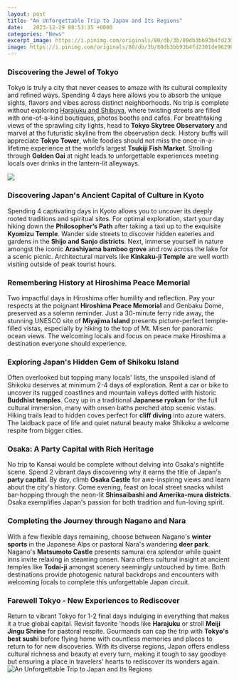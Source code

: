 ```yaml
---
layout: post
title: "An Unforgettable Trip to Japan and Its Regions"
date:   2023-12-29 08:53:35 +0000
categories: "News"
excerpt_image: https://i.pinimg.com/originals/80/db/3b/80db3bb93b4fd2301de962908c86cb1e.jpg
image: https://i.pinimg.com/originals/80/db/3b/80db3bb93b4fd2301de962908c86cb1e.jpg
---
```


### Discovering the Jewel of Tokyo
Tokyo is truly a city that never ceases to amaze with its cultural complexity and refined ways. Spending 4 days here allows you to absorb the unique sights, flavors and vibes across distinct neighborhoods. No trip is complete without exploring [Harajuku and Shibuya](ref_url), where twisting streets are filled with one-of-a-kind boutiques, photos booths and cafes. For breathtaking views of the sprawling city lights, head to **Tokyo Skytree Observatory** and marvel at the futuristic skyline from the observation deck. History buffs will appreciate **Tokyo Tower**, while foodies should not miss the once-in-a-lifetime experience at the world’s largest **Tsukiji Fish Market**. Strolling through **Golden Gai** at night leads to unforgettable experiences meeting locals over drinks in the lantern-lit alleyways. 

![](https://thriftynomads.com/wp-content/uploads/2018/01/Ultimate-Japan-Trip.jpg)
### Discovering Japan's Ancient Capital of Culture in Kyoto
Spending 4 captivating days in Kyoto allows you to uncover its deeply rooted traditions and spiritual sites. For optimal exploration, start your day hiking down the **Philosopher’s Path** after taking a taxi up to the exquisite **Kyomizu Temple**. Wander side streets to discover hidden eateries and gardens in the **Shijo and Sanjo districts**. Next, immerse yourself in nature amongst the iconic **Arashiyama bamboo grove** and row across the lake for a scenic picnic. Architectural marvels like **Kinkaku-ji Temple** are well worth visiting outside of peak tourist hours. 
### Remembering History at Hiroshima Peace Memorial
Two impactful days in Hiroshima offer humility and reflection. Pay your respects at the poignant **Hiroshima Peace Memorial** and Genbaku Dome, preserved as a solemn reminder. Just a 30-minute ferry ride away, the stunning UNESCO site of **Miyajima Island** presents picture-perfect temple-filled vistas, especially by hiking to the top of Mt. Misen for panoramic ocean views. The welcoming locals and focus on peace make Hiroshima a destination everyone should experience.
### Exploring Japan's Hidden Gem of Shikoku Island 
Often overlooked but topping many locals' lists, the unspoiled island of Shikoku deserves at minimum 2-4 days of exploration. Rent a car or bike to uncover its rugged coastlines and mountain valleys dotted with historic **Buddhist temples**. Cozy up in a traditional **Japanese ryokan** for the full cultural immersion, many with onsen baths perched atop scenic vistas. Hiking trails lead to hidden coves perfect for **cliff diving** into azure waters. The laidback pace of life and quiet natural beauty make Shikoku a welcome respite from bigger cities. 
### Osaka: A Party Capital with Rich Heritage
No trip to Kansai would be complete without delving into Osaka's nightlife scene. Spend 2 vibrant days discovering why it earns the title of Japan's **party capital**. By day, climb **Osaka Castle** for awe-inspiring views and learn about the city's history. Come evening, feast on local street snacks whilst bar-hopping through the neon-lit **Shinsaibashi and Amerika-mura districts**. Osaka exemplifies Japan's passion for both tradition and fun-loving spirit.
### Completing the Journey through Nagano and Nara
With a few flexible days remaining, choose between Nagano's **winter sports** in the Japanese Alps or pastoral Nara's wandering **deer park**. Nagano's **Matsumoto Castle** presents samurai era splendor while quaint inns invite relaxing in steaming onsen. Nara offers cultural insight at ancient temples like **Todai-ji** amongst scenery seemingly untouched by time. Both destinations provide photogenic natural backdrops and encounters with welcoming locals to complete this unforgettable Japan circuit.  
### Farewell Tokyo - New Experiences to Rediscover
Return to vibrant Tokyo for 1-2 final days indulging in everything that makes it a true global capital. Revisit favorite 'hoods like **Harajuku** or stroll **Meiji Jingu Shrine** for pastoral respite. Gourmands can cap the trip with **Tokyo's best sushi** before flying home with countless memories and places to return to for new discoveries. With its diverse regions, Japan offers endless cultural richness and beauty at every turn, making it tough to say goodbye but ensuring a place in travelers' hearts to rediscover its wonders again.
![An Unforgettable Trip to Japan and Its Regions](https://i.pinimg.com/originals/80/db/3b/80db3bb93b4fd2301de962908c86cb1e.jpg)